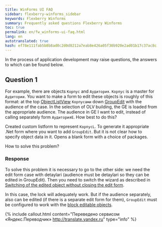 ```yaml
--- 
title: WinForms UI FAQ 
sidebar: flexberry-winforms_sidebar 
keywords: Flexberry Winforms 
summary: Frequently asked questions Flexberry Winforms 
toc: true 
permalink: en/fw_winforms-ui-faq.html 
lang: en 
autotranslated: true 
hash: ef78e111fab5b8b8ad0c2d0d8212a7eab8e426a05f30b920e2ad01b17c37ac8c 
--- 
```


In the process of application development may raise questions, the answers to which can be found below. 

## Question 1 

For example, there are objects `Корпус` and `Аудитория`. `Корпус` is a master for `Аудитории`. You want to make a form to edit these objects is roughly of this format: at the top [ObjectListView](fw_objectlistview.html) `Корпусами` down [GroupEdit](fw_group-edit.html) with the audience of the case. In the selection of OLV building, the GE is loaded from the appropriate audience. The audience in GE I want to edit, instead of calling separately form `АудиторияE`. How best to do this? 

Created custom listform to represent `КорпусL`. To generate it appropriate .Net form where you want to add `GroupEdit`. But it is not clear how to specify object data in it. Opens a blank form with a choice of packages. 

How to solve this problem? 

### Response 

To solve this problem it is necessary to go to the other side: we need the edit form case with detaylari (audience must be detaylari so they can be edited in GroupEdit). Then you need to switch the wizard as described in [Switching of the edited object without closing the edit form](fw_switch-editing-object.html). 

In this case, the lock will adequately work. But if the audience separately, also can be edited (if there is a separate edit form for them), `GroupEdit` must be configured to work with the [block editable objects](fw_lock-rows-in-groupedit.html). 



{% include callout.html content="Переведено сервисом «Яндекс.Переводчик» <http://translate.yandex.ru>" type="info" %}